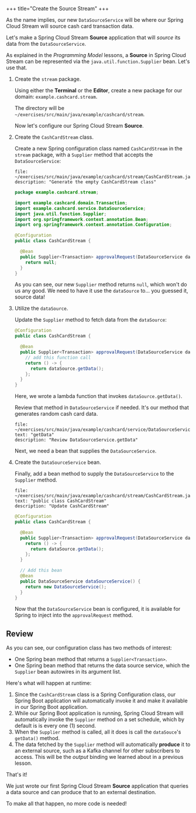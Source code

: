 +++
title="Create the Source Stream"
+++

As the name implies, our new `DataSourceService` will be where our Spring Cloud Stream will source cash card transaction data.

Let's make a Spring Cloud Stream **Source** application that will _source_ its data from the `DataSourceService`.

As explained in the _Programming Model_ lessons, a **Source** in Spring Cloud Stream can be represented via the `java.util.function.Supplier` bean. Let's use that.

1. Create the `stream` package.

   Using either the **Terminal** or the **Editor**, create a new package for our domain: `example.cashcard.stream`.

   The directory will be `~/exercises/src/main/java/example/cashcard/stream`.

   Now let's configure our Spring Cloud Stream **Source**.

1. Create the `CashCardStream` class.

   Create a new Spring configuration class named `CashCardStream` in the `stream` package, with a `Supplier` method that accepts the `DataSourceService`:

   ```editor:append-lines-to-file
   file: ~/exercises/src/main/java/example/cashcard/stream/CashCardStream.java
   description: "Generate the empty CashCardStream class"
   ```

   ```java
   package example.cashcard.stream;

   import example.cashcard.domain.Transaction;
   import example.cashcard.service.DataSourceService;
   import java.util.function.Supplier;
   import org.springframework.context.annotation.Bean;
   import org.springframework.context.annotation.Configuration;

   @Configuration
   public class CashCardStream {

     @Bean
     public Supplier<Transaction> approvalRequest(DataSourceService dataSource) {
       return null;
     }
   }

   ```

   As you can see, our new `Supplier` method returns `null`, which won't do us any good. We need to have it use the `dataSource` to... you guessed it, source data!

1. Utilize the `dataSource`.

   Update the `Supplier` method to fetch data from the `dataSource`:

   ```java
   @Configuration
   public class CashCardStream {

     @Bean
     public Supplier<Transaction> approvalRequest(DataSourceService dataSource) {
       // add this function call
       return () -> {
         return dataSource.getData();
       };
     }
   }

   ```

   Here, we wrote a lambda function that invokes `dataSource.getData()`.

   Review that method in `DataSourceService` if needed. It's our method that generates random cash card data.

   ```editor:select-matching-text
   file: ~/exercises/src/main/java/example/cashcard/service/DataSourceService.java
   text: "getData"
   description: "Review DataSourceService.getData"
   ```

   Next, we need a bean that supplies the `DataSourceService`.

1. Create the `DataSourceService` bean.

   Finally, add a bean method to supply the `DataSourceService` to the `Supplier` method.

   ```editor:select-matching-text
   file: ~/exercises/src/main/java/example/cashcard/stream/CashCardStream.java
   text: "public class CashCardStream"
   description: "Update CashCardStream"
   ```

   ```java
   @Configuration
   public class CashCardStream {

     @Bean
     public Supplier<Transaction> approvalRequest(DataSourceService dataSource) {
       return () -> {
         return dataSource.getData();
       };
     }

     // Add this bean
     @Bean
     public DataSourceService dataSourceService() {
       return new DataSourceService();
     }
   }

   ```

   Now that the `DataSourceService` bean is configured, it is available for Spring to inject into the `approvalRequest` method.

## Review

As you can see, our configuration class has two methods of interest:

- One Spring bean method that returns a `Supplier<Transaction>`.
- One Spring bean method that returns the data source service, which the `Supplier` bean autowires in its argument list.

Here's what will happen at runtime:

1. Since the `CashCardStream` class is a Spring Configuration class, our Spring Boot application will automatically invoke it and make it available in our Spring Boot application.
1. While our Spring Boot application is running, Spring Cloud Stream will automatically invoke the `Supplier` method on a set schedule, which by default is is every one (1) second.
1. When the `Supplier` method is called, all it does is call the `dataSouce`'s `getData()` method.
1. The data fetched by the `Supplier` method will automatically **produce** it to an external source, such as a Kafka channel for other subscribers to access. This will be the _output_ binding we learned about in a previous lesson.

That's it!

We just wrote our first Spring Cloud Stream **Source** application that queries a data source and can produce that to an external destination.

To make all that happen, no more code is needed!